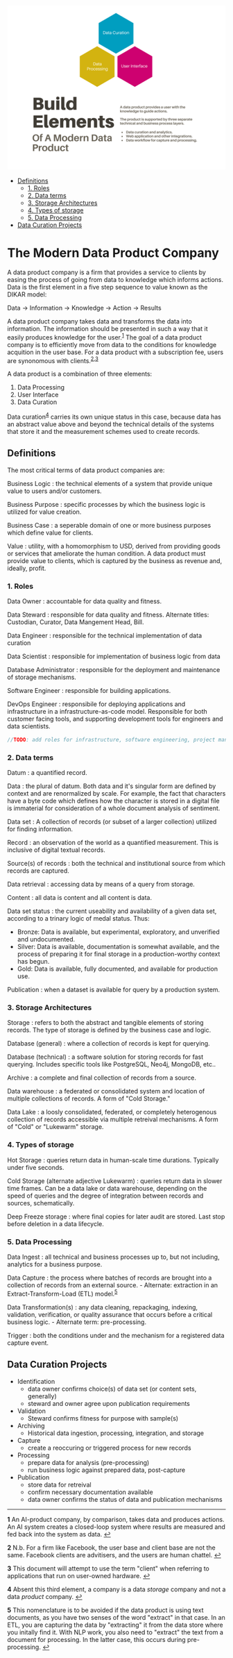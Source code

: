 
<!-- <link rel="stylesheet" type="text/css" media="all" href="custom-style.css" /> -->

<link rel="stylesheet" media="screen" href="https://fontlibrary.org//face/aileron" type="text/css"/>

![Data Product Elements](./data_product.svg)

<!-- TOC -->
- [Definitions](#definitions)
    - [1. Roles](#1-roles)
    - [2. Data terms](#2-data-terms)
    - [3. Storage Architectures](#3-storage-architectures)
    - [4. Types of storage](#4-types-of-storage)
    - [5. Data Processing](#5-data-processing)
- [Data Curation Projects](#data-curation-projects)
<!-- /TOC -->

# The Modern Data Product Company

A data product company is a firm that provides a service to clients by easing the process of going from data to knowledge which informs actions. Data is the first element in a five step sequence to value known as the DIKAR model:

Data → Information → Knowledge → Action → Results

A data product company takes data and transforms the data into information. The information should be presented in such a way that it easily produces knowledge for the user.<sup id="a1">[1](#f1)</sup> The goal of a data product company is to efficiently move from data to the conditions for knowledge acquition in the user base. For a data product with a subscription fee, users are synonomous with clients.<sup id="a1">[2](#f1),[3](#f1)</sup>

A data product is a combination of three elements:

1. Data Processing
2. User Interface
3. Data Curation

Data curation<sup id="a1">[4](#f1)</sup> carries its own unique status in this case, because data has an abstract value above and beyond the technical details of the systems that store it and the measurement schemes used to create records.

## Definitions

The most critical terms of data product companies are:

Business Logic
:  the technical elements of a system that provide unique value to users and/or customers.

Business Purpose
: specific processes by which the business logic is utilized for value creation.

Business Case
: a seperable domain of one or more business purposes which define value for clients.

Value
: utility, with a homomorphism to USD, derived from providing goods or services that ameliorate the human condition. A data product must provide value to clients, which is captured by the business as revenue and, ideally, profit.

### 1. Roles

Data Owner
: accountable for data quality and fitness.

Data Steward
: responsible for data quality and fitness. Alternate titles: Custodian, Curator, Data Mangement Head, Bill.

Data Engineer
: responsible for the technical implementation of data curation

Data Scientist
: responsible for implementation of business logic from data

Database Administrator
: responsible for the deployment and maintenance of storage mechanisms.

Software Engineer
: responsible for building applications.

DevOps Engineer
: responsibile for deploying applications and infrastructure in a infrastructure-as-code model. Responsible for both customer facing tools, and supporting development tools for engineers and data scientists.

```cpp
//TODO: add roles for infrastructure, software engineering, project management, other things.
```

### 2. Data terms

Datum
: a quantified record. 

Data
: the plural of datum. Both data and it's singular form are defined by context and are renormalized by scale. For example, the fact that characters have a byte code which defines how the character is stored in a digital file is immaterial for consideration of a whole document analysis of sentiment.

Data set
: A collection of records (or subset of a larger collection) utilized for finding information.

Record
: an observation of the world as a quantified measurement. This is inclusive of digital textual records.

Source(s) of records
: both the technical and institutional source from which records are captured.

Data retrieval
: accessing data by means of a query from storage.

Content
: all data is content and all content is data.

Data set status
: the current useability and availability of a given data set, according to a trinary logic of medal status. Thus:
  - Bronze: Data is available, but experimental, exploratory, and unverified and undocumented.
  - Silver: Data is available, documentation is somewhat available, and the process of preparing it for final storage in a production-worthy context has begun.
  - Gold: Data is available, fully documented, and available for production use.

Publication
: when a dataset is available for query by a production system.

### 3. Storage Architectures

Storage
: refers to both the abstract and tangible elements of storing records. The type of storage is defined by the business case and logic.

Database (general)
: where a collection of records is kept for querying.

Database (technical)
: a software solution for storing records for fast querying. Includes specific tools like PostgreSQL, Neo4j, MongoDB, etc..

Archive
: a complete and final collection of records from a source.

Data warehouse
: a federated or consolidated system and location of multiple collections of records. A form of "Cold Storage."

Data Lake
: a loosly consolidated, federated, or completely heterogenous collection of records accessible via multiple retreival mechanisms. A form of "Cold" or "Lukewarm" storage.

### 4. Types of storage

Hot Storage
: queries return data in human-scale time durations. Typically under five seconds.

Cold Storage (alternate adjective Lukewarm)
: queries return data in slower time frames. Can be a data lake or data warehouse, depending on the speed of queries and the degree of integration between records and sources, schematically.

Deep Freeze storage
: where final copies for later audit are stored. Last stop before deletion in a data lifecycle.

### 5. Data Processing

Data Ingest
: all technical and business processes up to, but not including, analytics for a business purpose.

Data Capture
: the process where batches of records are brought into a collection of records from an external source.
    - Alternate: extraction in an Extract-Transform-Load (ETL) model.<sup id="a1">[5](#f1)</sup>

Data Transformation(s)
: any data cleaning, repackaging, indexing, validation, verification, or quality assurance that occurs before a critical business logic.
    - Alternate term: pre-processing.

Trigger
: both the conditions under and the mechanism for a registered data capture event.

## Data Curation Projects

- Identification
    - data owner confirms choice(s) of data set (or content sets, generally)
    - steward and owner agree upon publication requirements
- Validation
    - Steward confirms fitness for purpose with sample(s)
- Archiving
    - Historical data ingestion, processing, integration, and storage
- Capture
    - create a reoccuring or triggered process for new records
- Processing
    - prepare data for analysis (pre-processing)
    - run business logic against prepared data, post-capture
- Publication
    - store data for retreival
    - confirm necessary documentation available
    - data owner confirms the status of data and publication mechanisms

------

<b id="f1">1</b> An AI-product company, by comparison, takes data and produces actions. An AI system creates a closed-loop system where results are measured and fed back into the system as data. [↩](#a1)

<b id="f1">2</b> N.b. For a firm like Facebook, the user base and client base are not the same. Facebook clients are advitisers, and the users are human chattel. [↩](#a1)

<b id="f1">3</b> This document will attempt to use the term "client" when referring to applications that run on user-owned hardware. [↩](#a1)


<b id="f1">4</b> Absent this third element, a company is a data _storage_ company and not a data _product_ company. [↩](#a1)

<b id="f1">5</b> This nomenclature is to be avoided if the data product is using text documents, as you have two senses of the word "extract" in that case. In an ETL, you are capturing the data by "extracting" it from the data store where you initally find it. With NLP work, you also need to "extract" the text from a document for processing. In the latter case, this occurs during pre-processing. [↩](#a1)